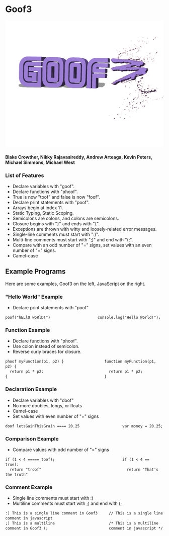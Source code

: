 # Goof3
![Logo](Goof3_Logo.png)
#### Blake Crowther, Nikky Rajavasireddy, Andrew Arteaga, Kevin Peters, Michael Simmons, Michael West

### List of Features
* Declare variables with "goof". 
* Declare functions with "phoof".
* True is now "toof" and false is now "foof".
* Declare print statements with "poof".
* Arrays begin at index 11.
* Static Typing, Static Scoping.
* Semicolons are colons, and colons are semicolons.
* Closure begins with "}" and ends with "{".
* Exceptions are thrown with witty and loosely-related error messages.
* Single-line comments must start with ":)".
* Multi-line comments must start with ";)" and end with "(;".
* Compare with an odd number of "=" signs, set values with an even number of "=" signs.
* Camel-case

## Example Programs

Here are some examples, Goof3 on the left, JavaScript on the right.

### "Hello World" Example
- Declare print statements with "poof"

```
poof("hELlO woRlD!")                     console.log("Hello World!");
```
### Function Example
- Declare functions with "phoof".
- Use colon instead of semicolon.
- Reverse curly braces for closure. 
```
phoof myFunction(p1, p2) }                  function myFunction(p1, p2) {
  return p1 * p2:                             return p1 * p2;
{                                           }
```
### Declaration Example
- Declare variables with "doof"
- No more doubles, longs, or floats
- Camel-case
- Set values with even number of "=" signs

```
doof letsGainThisGrain ==== 20.25                   var money = 20.25;
```
### Comparison Example
- Compare values with odd number of "=" signs

```
if (1 < 4 ===== toof);                              if (1 < 4 == true):
  return "troof"                                      return "That's the truth"
```

### Comment Example
- Single line comments must start with :)
- Multiline comments must start with ;) and end with (;

```
:) This is a single line comment in Goof3     // This is a single line comment in javascript
;) This is a multiline                        /* This is a multiline
comment in Goof3 (;                           comment in javascript */
```